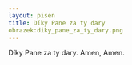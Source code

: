```yaml
---
layout: pisen
title: Díky Pane za ty dary
obrazek:diky_pane_za_ty_dary.png
---
```


Díky Pane za ty dary. Amen, Amen.
